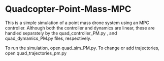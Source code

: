 # Quadcopter-Point-Mass-MPC
 This is a simple simulation of a point mass drone system using an MPC controller.
 Although both the controller and dynamics are linear, these are handled separately by the quad_controller_PM.py , and quad_dymamics_PM.py files, respectively.
 
 To run the simulation, open quad_sim_PM.py. To change or add trajectories, open quad_trajectories_pm.py
 
